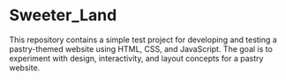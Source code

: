 # Sweeter_Land
This repository contains a simple test project for developing and testing a pastry-themed website using HTML, CSS, and JavaScript. The goal is to experiment with design, interactivity, and layout concepts for a pastry website.
